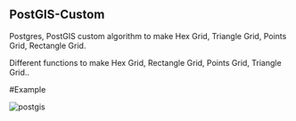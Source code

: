 ## PostGIS-Custom

Postgres, PostGIS custom algorithm to make Hex Grid, Triangle Grid, Points Grid, Rectangle Grid.

Different functions to make Hex Grid, Rectangle Grid, Points Grid, Triangle Grid..


#Example

![postgis](https://github.com/ImranMax/PostGIS-Custom/blob/master/Hex_grid/Hex.PNG)
